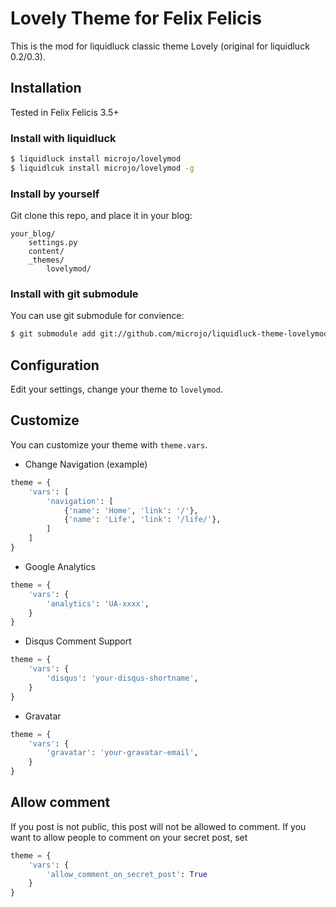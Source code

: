 # Lovely Theme for Felix Felicis

This is the mod for liquidluck classic theme Lovely (original for liquidluck 0.2/0.3).



## Installation

Tested in Felix Felicis 3.5+


### Install with liquidluck

```bash
$ liquidluck install microjo/lovelymod
$ liquidlcuk install microjo/lovelymod -g
```

### Install by yourself

Git clone this repo, and place it in your blog:

```
your_blog/
    settings.py
    content/
    _themes/
        lovelymod/
```

### Install with git submodule

You can use git submodule for convience:

```bash
$ git submodule add git://github.com/microjo/liquidluck-theme-lovelymod.git _themes/lovelymod
```


## Configuration

Edit your settings, change your theme to ``lovelymod``.


## Customize

You can customize your theme with ``theme.vars``.

+ Change Navigation (example)

```python
theme = {
    'vars': [
        'navigation': [
            {'name': 'Home', 'link': '/'},
            {'name': 'Life', 'link': '/life/'},
        ]
    ]
}
```

+ Google Analytics

```python
theme = {
    'vars': {
        'analytics': 'UA-xxxx',
    }
}
```

+ Disqus Comment Support

```python
theme = {
    'vars': {
        'disqus': 'your-disqus-shortname',
    }
}
```

+ Gravatar

```python
theme = {
    'vars': {
        'gravatar': 'your-gravatar-email',
    }
}
```


## Allow comment

If you post is not public, this post will not be allowed to comment.
If you want to allow people to comment on your secret post, set

```python
theme = {
    'vars': {
        'allow_comment_on_secret_post': True
    }
}
```
